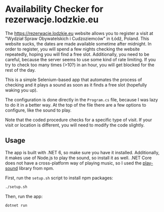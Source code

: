 # Availability Checker for rezerwacje.lodzkie.eu

The https://rezerwacje.lodzkie.eu website allows you to register a visit at
"Wydział Spraw Obywatelskich i Cudzoziemców" in Łódź, Poland. This website
sucks, the dates are made available sometime after midnight. In order to
register, you will spend a few nights checking the website repeatedly, hoping
you will find a free slot. Additionally, you need to be careful, because the
server seems to use some kind of rate limiting. If you try to check too many
times (>10?) in an hour, you will get blocked for the rest of the day.

This is a simple Selenium-based app that automates the process of checking and
it plays a sound as soon as it finds a free slot (hopefully waking you up).

The configuration is done directly in the `Program.cs` file, because I was lazy
to do it in a better way. At the top of the file there are a few options to
configure, like the sound to play.

Note that the coded procedure checks for a specific type of visit. If your visit
or location is different, you will need to modify the code slightly.

## Usage

The app is built with .NET 6, so make sure you have it installed. Additionally,
it makes use of Node.js to play the sound, so install it as well. .NET Core does
not have a cross-platform way of playing music, so I used the
[play-sound](https://www.npmjs.com/package/play-sound) library from npm.

First, run the `setup.sh` script to install npm packages:

```sh
./setup.sh
```

Then, run the app:

```sh
dotnet run
```